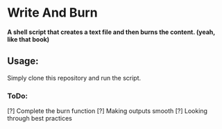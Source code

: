 # Write And Burn
**A shell script that creates a text file and then burns the content. (yeah, like that book)**
## Usage:
Simply clone this repository and run the script.







### ToDo:

[?] Complete the burn function
[?] Making outputs smooth
[?] Looking through best practices


